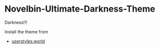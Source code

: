# Novelbin-Ultimate-Darkness-Theme
Darkness!!!

Install the theme from
- [userstyles.world](https://userstyles.world/style/16359/novelbin-ultimate-darkness-theme)
